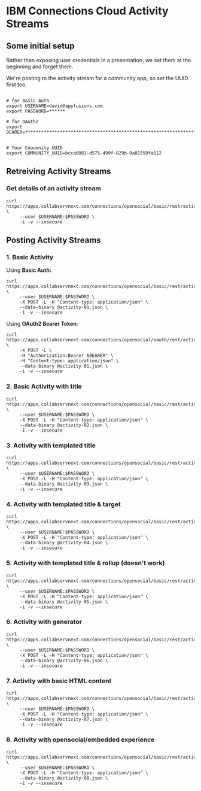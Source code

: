 # IBM Connections Cloud Activity Streams


## Some initial setup

Rather than exposing user credentials in a presentation, we set them at the beginning and forget them.

We're posting to the activity stream for a community app, so set the UUID first too.

````

# for Basic Auth
export USERNAME=david@appfusions.com
export PASSWORD=******

# for OAuth2
export BEARER=****************************************************************************************************


# Your Couumnity UUID
export COMMUNITY_UUID=bcca6081-d575-499f-829b-9a81550fa612

````


## Retreiving Activity Streams


### Get details of an activity stream

````
curl https://apps.collabservnext.com/connections/opensocial/basic/rest/activitystreams/urn:lsid:lconn.ibm.com:communities.community:$COMMUNITY_UUID/@all/@all \
     --user $USERNAME:$PASSWORD \
     -i -v --insecure
````


## Posting Activity Streams



### 1. Basic Activity

Using **Basic Auth:**

````
curl https://apps.collabservnext.com/connections/opensocial/basic/rest/activitystreams/urn:lsid:lconn.ibm.com:communities.community:$COMMUNITY_UUID/@all/@all \
     --user $USERNAME:$PASSWORD \
     -X POST -L -H "Content-type: application/json" \
     --data-binary @activity-01.json \
     -i -v --insecure
````

Using **OAuth2 Bearer Token**:

````
curl https://apps.collabservnext.com/connections/opensocial/oauth/rest/activitystreams/urn:lsid:lconn.ibm.com:communities.community:$COMMUNITY_UUID/@all/@all \
     -X POST -L \
     -H "Authorization:Bearer $BEARER" \
	 -H "Content-type: application/json" \
	 --data-binary @activity-01.json \
     -i -v --insecure
````

### 2. Basic Activity with title


````
curl https://apps.collabservnext.com/connections/opensocial/basic/rest/activitystreams/urn:lsid:lconn.ibm.com:communities.community:$COMMUNITY_UUID/@all/@all \
     --user $USERNAME:$PASSWORD \
     -X POST -L -H "Content-type: application/json" \
     --data-binary @activity-02.json \
     -i -v --insecure
````

### 3. Activity with templated title


````
curl https://apps.collabservnext.com/connections/opensocial/basic/rest/activitystreams/urn:lsid:lconn.ibm.com:communities.community:$COMMUNITY_UUID/@all/@all \
     --user $USERNAME:$PASSWORD \
     -X POST -L -H "Content-type: application/json" \
     --data-binary @activity-03.json \
     -i -v --insecure
````

### 4. Activity with templated title & target


````
curl https://apps.collabservnext.com/connections/opensocial/basic/rest/activitystreams/urn:lsid:lconn.ibm.com:communities.community:$COMMUNITY_UUID/@all/@all \
     --user $USERNAME:$PASSWORD \
     -X POST -L -H "Content-type: application/json" \
     --data-binary @activity-04.json \
     -i -v --insecure
````

### 5. Activity with templated title & rollup (doesn't work)


````
curl https://apps.collabservnext.com/connections/opensocial/basic/rest/activitystreams/urn:lsid:lconn.ibm.com:communities.community:$COMMUNITY_UUID/@all/@all \
     --user $USERNAME:$PASSWORD \
     -X POST -L -H "Content-type: application/json" \
     --data-binary @activity-05.json \
     -i -v --insecure
````


### 6. Activity with generator


````
curl https://apps.collabservnext.com/connections/opensocial/basic/rest/activitystreams/urn:lsid:lconn.ibm.com:communities.community:$COMMUNITY_UUID/@all/@all \
     --user $USERNAME:$PASSWORD \
     -X POST -L -H "Content-type: application/json" \
     --data-binary @activity-06.json \
     -i -v --insecure
````



### 7. Activity with basic HTML content


````
curl https://apps.collabservnext.com/connections/opensocial/basic/rest/activitystreams/urn:lsid:lconn.ibm.com:communities.community:$COMMUNITY_UUID/@all/@all \
     --user $USERNAME:$PASSWORD \
     -X POST -L -H "Content-type: application/json" \
     --data-binary @activity-07.json \
     -i -v --insecure
````



### 8. Activity with opensocial/embedded experience


````
curl https://apps.collabservnext.com/connections/opensocial/basic/rest/activitystreams/urn:lsid:lconn.ibm.com:communities.community:$COMMUNITY_UUID/@all/@all \
     --user $USERNAME:$PASSWORD \
     -X POST -L -H "Content-type: application/json" \
     --data-binary @activity-08.json \
     -i -v --insecure
````

